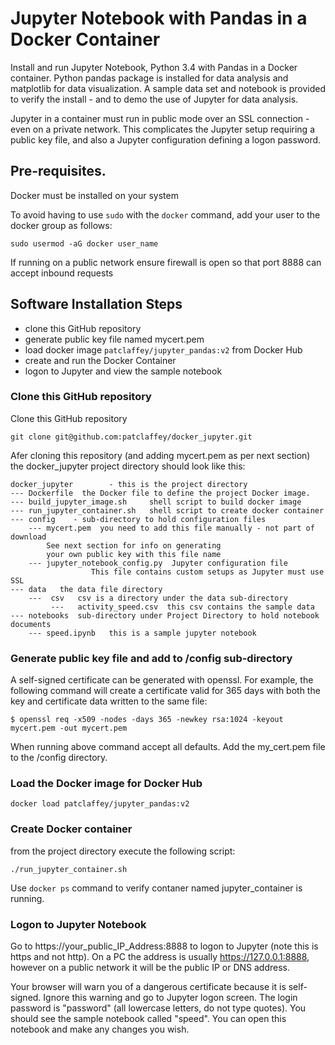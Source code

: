 # Jupyter Notebook with Pandas in a Docker Container
Install and run Jupyter Notebook, Python 3.4 with Pandas in a Docker container. Python pandas package is installed for data analysis and matplotlib for data visualization. 
A sample data set and notebook is provided to verify the install - and to demo the use of Jupyter for data analysis.

Jupyter in a container must run in public mode over an SSL connection - even on a private network.
This complicates the Jupyter setup requiring a public key file,
and also a Jupyter configuration defining a logon password.


## Pre-requisites.

Docker must be installed on your system

To avoid having to use `sudo` with the `docker` command, add your user to the docker group as follows:
```
sudo usermod -aG docker user_name
```

If running on a public network ensure firewall is open so that port 8888 can accept inbound requests

## Software Installation Steps

- clone this GitHub repository
- generate public key file named mycert.pem 
- load docker image `patclaffey/jupyter_pandas:v2` from Docker Hub
- create and run the Docker Container
- logon to Jupyter and view the sample notebook


### Clone this GitHub repository
Clone this GitHub repository
```
git clone git@github.com:patclaffey/docker_jupyter.git
```
Afer cloning this repository (and adding mycert.pem as per next section) the docker_jupyter project directory should look like this:

```
docker_jupyter        - this is the project directory
--- Dockerfile  the Docker file to define the project Docker image.
--- build_jupyter_image.sh     shell script to build docker image
--- run_jupyter_container.sh   shell script to create docker container
--- config    - sub-directory to hold configuration files
    --- mycert.pem  you need to add this file manually - not part of download 
		See next section for info on generating
		your own public key with this file name
    --- jupyter_notebook_config.py  Jupyter configuration file
                  This file contains custom setups as Jupyter must use SSL 
--- data   the data file directory
    ---  csv   csv is a directory under the data sub-directory
         ---   activity_speed.csv  this csv contains the sample data
--- notebooks  sub-directory under Project Directory to hold notebook documents
    --- speed.ipynb   this is a sample jupyter notebook
```

### Generate public key file and add to /config sub-directory

A self-signed certificate can be generated with openssl. For example, the following command will create a certificate valid for 365 days with both the key and certificate data written to the same file:
```
$ openssl req -x509 -nodes -days 365 -newkey rsa:1024 -keyout mycert.pem -out mycert.pem
```
When running above command accept all defaults. 
Add the my_cert.pem file to the /config directory.

### Load the Docker image for Docker Hub 
```
docker load patclaffey/jupyter_pandas:v2
```

### Create Docker container
from the project directory execute the following script:
```
./run_jupyter_container.sh
```
Use `docker ps` command to verify contaner named jupyter_container is running.
 
### Logon to Jupyter Notebook
Go to https://your_public_IP_Address:8888 to logon to Jupyter (note this is https and not http).  On a PC the address is usually https://127.0.0.1:8888, however on a public network it will be the public IP or DNS address.

Your browser will warn you of a dangerous certificate because it is self-signed. Ignore this warning and go to Jupyter logon screen. 
The login password is "password" (all lowercase letters, do not type quotes). 
You should see the sample notebook called "speed".  You can open this notebook and make any changes you wish.

